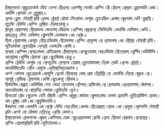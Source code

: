

  
वै॒श्वा॒न॒राय॑।पृ॒थु॒ऽपाज॑से।विपः॑।रत्ना॑।वि॒ध॒न्त॒।ध॒रुणे॑षु।गात॑वे।अ॒ग्निः।हि।दे॒वान्।अ॒मृतः॑।दु॒व॒स्यति॑।अथ॑।धर्मा॑णि।स॒नता॑।न।दू॒दु॒ष॒त्॥  
अ॒न्तः।दू॒तः।रोद॑सी॒ इति॑।द॒स्मः।ई॒य॒ते॒।होता॑।निऽस॑त्तः।मनु॑षः।पु॒रःऽहि॑तः।क्षय॑म्।बृ॒हन्त॑म्।परि॑।भू॒ष॒ति॒।द्युऽभिः॑।दे॒वेभिः॑।अ॒ग्निः।इ॒षि॒तः।धि॒याऽव॑सुः॥  
के॒तुम्।य॒ज्ञाना॑म्।वि॒दथ॑स्य।साध॑नम्।विप्रा॑सः।अ॒ग्निम्।म॒ह॒य॒न्त॒।चित्ति॑ऽभिः।अपां॑सि।यस्मि॑न्।अधि॑।स॒म्ऽद॒धुः।गिरः॑।तस्मि॑न्।सु॒म्नानि॑।यज॑मानः।आ।च॒के॒॥  
पि॒ता।य॒ज्ञाना॑म्।असु॑रः।वि॒पः॒ऽचिता॑म्।वि॒ऽमान॑म्।अ॒ग्निः।व॒युन॑म्।च॒।वा॒घता॑म्।आ।वि॒वे॒श॒।रोद॑सी॒ इति॑।भूरि॑ऽवर्पसा।पु॒रु॒ऽप्रि॒यः।भ॒न्द॒ते॒।धाम॑ऽभिः।क॒विः॥  
च॒न्द्रम्।अ॒ग्निम्।च॒न्द्रऽर॑थम्।हरि॑ऽव्रतम्।वै॒श्वा॒न॒रम्।अ॒प्सु॒ऽसद॑म्।स्वः॒ऽविद॑म्।वि॒ऽगा॒हम्।तूर्णि॑म्।तवि॑षीभिः।आऽवृ॑तम्।भूर्णि॑म्।दे॒वासः॑।इ॒ह।सु॒ऽश्रिय॑म्।द॒धुः॒॥  
अ॒ग्निः।दे॒वेभिः॑।मनु॑षः।च॒।ज॒न्तुऽभिः॑।त॒न्वा॒नः।य॒ज्ञम्।पु॒रु॒ऽपेश॑सम्।धि॒या।र॒थीः।अ॒न्तः।ई॒य॒ते॒।साध॑दिष्टिऽभिः।जी॒रः।दमू॑नाः।अ॒भि॒श॒स्ति॒ऽचात॑नः॥  
अग्ने॑।जर॑स्व।सु॒ऽअ॒प॒त्ये।आयु॑नि।ऊ॒र्जा।पि॒न्व॒स्व॒।सम्।इषः॑।दि॒दी॒हि॒।नः॒।वयां॑सि।जि॒न्व॒।बृ॒ह॒तः।च॒।जा॒गृ॒वे॒।उ॒शिक्।दे॒वाना॑म्।असि॑।सु॒ऽक्रतुः॑।वि॒पाम्॥  
वि॒श्पति॑म्।य॒ह्वम्।अति॑थिम्।नरः॑।सदा॑।य॒न्तार॑म्।धी॒नाम्।उ॒शिज॑म्।च॒।वा॒घता॑म्।अ॒ध्व॒राणा॑म्।चेत॑नम्।जा॒तऽवे॑दस॑म्।प्र।शं॒स॒न्ति॒।नम॑सा।जू॒तिऽभिः॑।वृ॒धे॥  
वि॒भाऽवा॑।दे॒वः।सु॒ऽरणः।परि॑।क्षि॒तीः।अ॒ग्निः।ब॒भू॒व॒।शव॑सा।सु॒मत्ऽर॑थः।तस्य॑।व्र॒तानि॑।भू॒रि॒ऽपो॒षिणः॑।व॒यम्।उप॑।भू॒षे॒म॒।दमे॑।आ।सु॒वृ॒क्तिऽभिः॑॥  
वैश्वा॑नर।तव॑।धामा॑नि।आ।च॒क्रे॒।येभिः॑।स्वः॒ऽवित्।अभ॑वः।वि॒ऽच॒क्ष॒ण॒।जा॒तः।आ।अ॒पृ॒णः॒।भुव॑नानि।रोद॑सी॒ इति॑।अग्ने॑।ता।विश्वा॑।प॒रि॒ऽभूः।अ॒सि॒।त्मना॑॥  
वै॒श्वा॒न॒रस्य॑।दं॒सना॑भ्यः।बृ॒हत्।अरि॑णात्।एकः॑।सु॒ऽअ॒प॒स्यया॑।क॒विः।उ॒भा।पि॒तरा॑।म॒हय॑न्।अ॒जा॒य॒त॒।अ॒ग्निः।द्यावा॑पृथि॒वी इति॑।भूरि॑ऽरेतसा॥  
